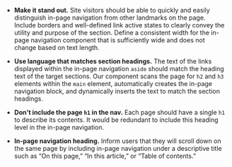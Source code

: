 - **Make it stand out.** Site visitors should be able to quickly and easily distinguish in-page navigation from other landmarks on the page. Include borders and well-defined link active states to clearly convey the utility and purpose of the section. Define a consistent width for the in-page navigation component that is sufficiently wide and does not change based on text length.

- **Use language that matches section headings.** The text of the links displayed within the in-page navigation `aside` should match the heading text of the target sections. Our component scans the page for `h2` and `h3` elements within the `main` element, automatically creates the in-page navigation block, and dynamically inserts the text to match the section headings.

- **Don't include the page `h1` in the nav.** Each page should have a single `h1` to describe its contents. It would be redundant to include this heading level in the in-page navigation.

- **In-page navigation heading.** Inform users that they will scroll down on the same page by including in-page navigation under a descriptive title such as “On this page,” “In this article,” or  “Table of contents.”